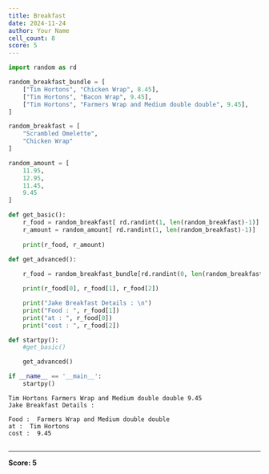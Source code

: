 ```yaml
---
title: Breakfast
date: 2024-11-24
author: Your Name
cell_count: 8
score: 5
---
```


```python
import random as rd
```


```python
random_breakfast_bundle = [
    ["Tim Hortons", "Chicken Wrap", 8.45],
    ["Tim Hortons", "Bacon Wrap", 9.45],
    ["Tim Hortons", "Farmers Wrap and Medium double double", 9.45],
]
```


```python
random_breakfast = [
    "Scrambled Omelette",
    "Chicken Wrap"
]

random_amount = [
    11.95,
    12.95,
    11.45,
    9.45
]


```


```python
def get_basic():
    r_food = random_breakfast[ rd.randint(1, len(random_breakfast)-1)]
    r_amount = random_amount[ rd.randint(1, len(random_breakfast)-1)]
    
    print(r_food, r_amount)


```


```python
def get_advanced():
    
    r_food = random_breakfast_bundle[rd.randint(0, len(random_breakfast_bundle))-1]

    print(r_food[0], r_food[1], r_food[2])

    print("Jake Breakfast Details : \n")
    print("Food : ", r_food[1])
    print("at : ", r_food[0])
    print("cost : ", r_food[2])


```


```python
def startpy():
    #get_basic()

    get_advanced()


```


```python
if __name__ == '__main__':
    startpy()
```

    Tim Hortons Farmers Wrap and Medium double double 9.45
    Jake Breakfast Details : 
    
    Food :  Farmers Wrap and Medium double double
    at :  Tim Hortons
    cost :  9.45



```python

```


---
**Score: 5**
